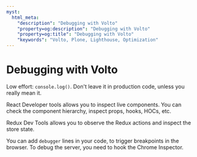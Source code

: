 ```yaml
---
myst:
  html_meta:
    "description": "Debugging with Volto"
    "property=og:description": "Debugging with Volto"
    "property=og:title": "Debugging with Volto"
    "keywords": "Volto, Plone, Lighthouse, Optimization"
---
```


# Debugging with Volto

Low effort: `console.log()`. Don't leave it in production code, unless you
really mean it.

React Developer tools allows you to inspect live components. You can check the
component hierarchy, inspect props, hooks, HOCs, etc.

Redux Dev Tools allows you to observe the Redux actions and inspect the store
state.

You can add `debugger` lines in your code, to trigger breakpoints in the
browser. To debug the server, you need to hook the Chrome Inspector.
